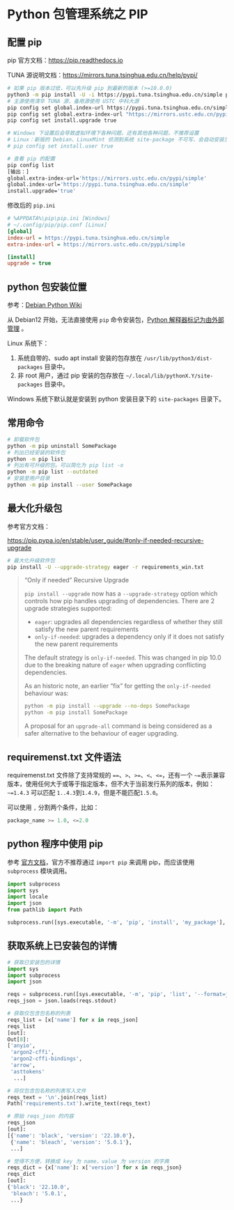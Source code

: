# Python 包管理系统之 PIP

## 配置 pip

pip 官方文档：<https://pip.readthedocs.io>

TUNA 源说明文档：<https://mirrors.tuna.tsinghua.edu.cn/help/pypi/>

```sh
# 如果 pip 版本过低，可以先升级 pip 到最新的版本 (>=10.0.0)
python3 -m pip install -U -i https://pypi.tuna.tsinghua.edu.cn/simple pip
# 主源使用清华 TUNA 源，备用源使用 USTC 中科大源
pip config set global.index-url https://pypi.tuna.tsinghua.edu.cn/simple
pip config set global.extra-index-url "https://mirrors.ustc.edu.cn/pypi/simple"
pip config set install.upgrade true

# Windows 下设置后会导致虚拟环境下各种问题，还有其他各种问题，不推荐设置
# Linux：新版的 Debian、LinuxMint 侦测到系统 site-package 不可写，会自动安装至 user 目录下
# pip config set install.user true

# 查看 pip 的配置
pip config list
[输出：]
global.extra-index-url='https://mirrors.ustc.edu.cn/pypi/simple'
global.index-url='https://pypi.tuna.tsinghua.edu.cn/simple'
install.upgrade='true'
```

修改后的 `pip.ini`

```ini
# %APPDATA%\pip\pip.ini [Windows]
# ~/.config/pip/pip.conf [Linux]
[global]
index-url = https://pypi.tuna.tsinghua.edu.cn/simple
extra-index-url = https://mirrors.ustc.edu.cn/pypi/simple

[install]
upgrade = true
```

## python 包安装位置

参考：[Debian Python Wiki](http://wiki.debian.org/Python)

从 Debian12 开始，无法直接使用 `pip` 命令安装包，[Python 解释器标记为由外部管理](https://www.debian.org/releases/stable/amd64/release-notes/ch-information.zh-cn.html#python3-pep-668) 。

Linux 系统下：

1. 系统自带的、sudo apt install 安装的包存放在 `/usr/lib/python3/dist-packages` 目录中。
2. 非 root 用户，通过 pip 安装的包存放在 `~/.local/lib/pythonX.Y/site-packages` 目录中。

Windows 系统下默认就是安装到 python 安装目录下的 `site-packages` 目录下。

## 常用命令

```sh
# 卸载软件包
python -m pip uninstall SomePackage
# 列出已经安装的软件包
python -m pip list
# 列出有可升级的包。可以简化为 pip list -o
python -m pip list --outdated
# 安装至用户目录
python -m pip install --user SomePackage
```

## 最大化升级包

参考官方文档：

<https://pip.pypa.io/en/stable/user_guide/#only-if-needed-recursive-upgrade>

```sh
# 最大化升级软件包
pip install -U --upgrade-strategy eager -r requirements_win.txt
```

> “Only if needed” Recursive Upgrade
>
> `pip install --upgrade` now has a `--upgrade-strategy` option which controls how pip handles upgrading of dependencies. There are 2 upgrade strategies supported:
>
> - `eager`: upgrades all dependencies regardless of whether they still satisfy the new parent requirements
> - `only-if-needed`: upgrades a dependency only if it does not satisfy the new parent requirements
>
> The default strategy is `only-if-needed`. This was changed in pip 10.0 due to the breaking nature of `eager` when upgrading conflicting dependencies.
>
> As an historic note, an earlier “fix” for getting the `only-if-needed` behaviour was:
>
> ```sh
> python -m pip install --upgrade --no-deps SomePackage
> python -m pip install SomePackage
> ```
>
> A proposal for an `upgrade-all` command is being considered as a safer alternative to the behaviour of eager upgrading.

## requiremenst.txt 文件语法

requiremenst.txt 文件除了支持常规的 `==`、`>`、`>=`、`<`、`<=`，还有一个 `~=`表示兼容版本，使用任何大于或等于指定版本，但不大于当前发行系列的版本，例如：`~=1.4.3` 可以匹配 `1..4.3`到`1.4.9`，但是不能匹配`1.5.0`。

可以使用 `,` 分割两个条件，比如：

```python
package_name >= 1.0, <=2.0
```

## python 程序中使用 pip

参考 [官方文档](https://pip.pypa.io/en/stable/user_guide/#using-pip-from-your-program)，官方不推荐通过 `import pip` 来调用 pip，而应该使用 `subprocess` 模块调用。

```python
import subprocess
import sys
import locale
import json
from pathlib import Path

subprocess.run([sys.executable, '-m', 'pip', 'install', 'my_package'], check=True)
```

## 获取系统上已安装包的详情

```python
# 获取已安装包的详情
import sys
import subprocess
import json

reqs = subprocess.run([sys.executable, '-m', 'pip', 'list', '--format=json'], capture_output=True)
reqs_json = json.loads(reqs.stdout)

# 获取仅包含包名称的列表
reqs_list = [x['name'] for x in reqs_json]
reqs_list
[out]:
Out[8]:
['anyio',
 'argon2-cffi',
 'argon2-cffi-bindings',
 'arrow',
 'asttokens'
  ...]

# 将仅包含包名称的列表写入文件
reqs_text = '\n'.join(reqs_list)
Path('requirements.txt').write_text(reqs_text)

# 原始 reqs_json 的内容
reqs_json
[out]:
[{'name': 'black', 'version': '22.10.0'},
 {'name': 'bleach', 'version': '5.0.1'},
 ...]

# 觉得不方便，转换成 key 为 name，value 为 version 的字典
reqs_dict = {x['name']: x['version'] for x in reqs_json}
reqs_dict
[out]:
{'black': '22.10.0',
 'bleach': '5.0.1',
 ...}
```
